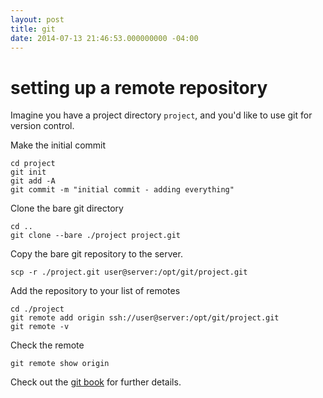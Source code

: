 ```yaml
---
layout: post
title: git
date: 2014-07-13 21:46:53.000000000 -04:00
---
```

# setting up a remote repository

Imagine you have a project directory `project`, and you'd like to use git for version control.

Make the initial commit

    cd project
    git init
    git add -A
    git commit -m "initial commit - adding everything"

Clone the bare git directory

	cd ..
    git clone --bare ./project project.git
 
Copy the bare git repository to the server.
   
    scp -r ./project.git user@server:/opt/git/project.git

Add the repository to your list of remotes

	cd ./project
    git remote add origin ssh://user@server:/opt/git/project.git
    git remote -v
    
Check the remote

    git remote show origin
    
Check out the [git book](http://git-scm.com/book/en/Git-on-the-Server-Getting-Git-on-a-Server) for further details.
